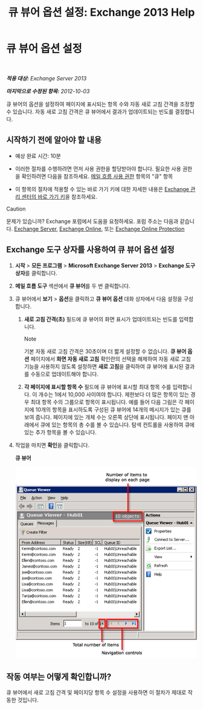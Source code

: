 ﻿---
title: '큐 뷰어 옵션 설정: Exchange 2013 Help'
TOCTitle: 큐 뷰어 옵션 설정
ms:assetid: 03a9134c-0714-4c13-b286-92bccc7ec05e
ms:mtpsurl: https://technet.microsoft.com/ko-kr/library/Aa995934(v=EXCHG.150)
ms:contentKeyID: 50482404
ms.date: 05/22/2018
mtps_version: v=EXCHG.150
ms.translationtype: MT
---

# 큐 뷰어 옵션 설정

 

_**적용 대상:** Exchange Server 2013_

_**마지막으로 수정된 항목:** 2012-10-03_

큐 뷰어의 옵션을 설정하여 페이지에 표시되는 항목 수와 자동 새로 고침 간격을 조정할 수 있습니다. 자동 새로 고침 간격은 큐 뷰어에서 결과가 업데이트되는 빈도를 결정합니다.

## 시작하기 전에 알아야 할 내용

  - 예상 완료 시간: 10분

  - 이러한 절차를 수행하려면 먼저 사용 권한을 할당받아야 합니다. 필요한 사용 권한을 확인하려면 다음을 참조하세요. [메일 흐름 사용 권한](mail-flow-permissions-exchange-2013-help.md) 항목의 "큐" 항목

  - 이 항목의 절차에 적용할 수 있는 바로 가기 키에 대한 자세한 내용은 [Exchange 관리 센터의 바로 가기 키](keyboard-shortcuts-in-the-exchange-admin-center-exchange-online-protection-help.md)을 참조하세요.

> [!CAUTION]
> 문제가 있습니까? Exchange 포럼에서 도움을 요청하세요. 포럼 주소는 다음과 같습니다. <a href="https://go.microsoft.com/fwlink/p/?linkid=60612">Exchange Server</a>, <a href="https://go.microsoft.com/fwlink/p/?linkid=267542">Exchange Online</a>, 또는 <a href="https://go.microsoft.com/fwlink/p/?linkid=285351">Exchange Online Protection</a>


## Exchange 도구 상자를 사용하여 큐 뷰어 옵션 설정

1.  **시작** \> **모든 프로그램** \> **Microsoft Exchange Server 2013** \> **Exchange 도구 상자**를 클릭합니다.

2.  **메일 흐름 도구** 섹션에서 **큐 뷰어**를 두 번 클릭합니다.

3.  큐 뷰어에서 **보기** \> **옵션**을 클릭하고 **큐 뷰어 옵션** 대화 상자에서 다음 설정을 구성합니다.
    
    1.  **새로 고침 간격(초)** 필드에 큐 뷰어의 화면 표시가 업데이트되는 빈도를 입력합니다.
        

        > [!NOTE]
        > 기본 자동 새로 고침 간격은 30초이며 더 짧게 설정할 수 없습니다. <STRONG>큐 뷰어 옵션</STRONG> 페이지에서 <STRONG>화면 자동 새로 고침</STRONG> 확인란의 선택을 해제하여 자동 새로 고침 기능을 사용하지 않도록 설정하면 <STRONG>새로 고침</STRONG>을 클릭하여 큐 뷰어에 표시된 결과를 수동으로 업데이트해야 합니다.

    
    2.  **각 페이지에 표시할 항목 수** 필드에 큐 뷰어에 표시할 최대 항목 수를 입력합니다. 이 개수는 1에서 10,000 사이여야 합니다. 제한보다 더 많은 항목이 있는 경우 최대 항목 수의 그룹으로 항목이 표시됩니다. 예를 들어 다음 그림은 각 페이지에 10개의 항목을 표시하도록 구성된 큐 뷰어에 14개의 메시지가 있는 큐를 보여 줍니다. 페이지에 있는 개체 수는 오른쪽 상단에 표시됩니다. 페이지 맨 아래에서 큐에 있는 항목의 총 수를 볼 수 있습니다. 탐색 컨트롤을 사용하여 큐에 있는 추가 항목을 볼 수 있습니다.

4.  작업을 마치면 **확인**을 클릭합니다.
    
    **큐 뷰어**
    
    ![항목 수가 항목 제한을 초과한 큐 뷰어](images/Aa995934.e82196e6-002a-4e9e-823d-b244b0bd25e2(EXCHG.150).gif "항목 수가 항목 제한을 초과한 큐 뷰어")  

## 작동 여부는 어떻게 확인합니까?

큐 뷰어에서 새로 고침 간격 및 페이지당 항목 수 설정을 사용하면 이 절차가 제대로 작동한 것입니다.

